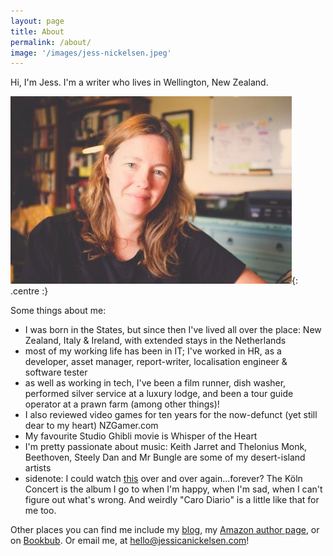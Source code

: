 ```yaml
---
layout: page
title: About
permalink: /about/
image: '/images/jess-nickelsen.jpeg'
---
```


Hi, I'm Jess. I'm a writer who lives in Wellington, New Zealand.

![Moi](/images/jess-nickelsen.jpeg){: .centre :}

Some things about me:

 - I was born in the States, but since then I've lived all over the place: New Zealand, Italy & Ireland, with extended stays in the Netherlands
 - most of my working life has been in IT; I've worked in HR, as a developer, asset manager, report-writer, localisation engineer & software tester
 - as well as working in tech, I've been a film runner, dish washer, performed silver service at a luxury lodge, and been a tour guide operator at a prawn farm (among other things)!
 - I also reviewed video games for ten years for the now-defunct (yet still dear to my heart) NZGamer.com
 - My favourite Studio Ghibli movie is Whisper of the Heart
 - I'm pretty passionate about music: Keith Jarret and Thelonius Monk, Beethoven, Steely Dan and Mr Bungle are some of my desert-island artists
 - sidenote: I could watch [this](https://www.youtube.com/watch?v=CaZfXfW6qxA&ab) over and over again...forever? The Köln Concert is the album I go to when I'm happy, when I'm sad, when I can't figure out what's wrong. And weirdly "Caro Diario" is a little like that for me too.


 Other places you can find me include my [blog](https://discombobulated.co.nz), my [Amazon author page](https://www.amazon.com/~/e/B08XN2P5RD), or on [Bookbub](https://www.bookbub.com/profile/jessica-nickelsen?list=about). Or email me, at [hello@jessicanickelsen.com](mailto:hello@jessicanickelsen.com)!
